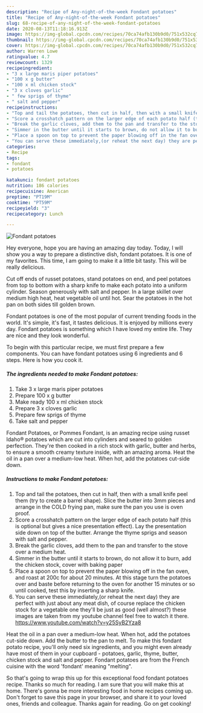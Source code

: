 ```yaml
---
description: "Recipe of Any-night-of-the-week Fondant potatoes"
title: "Recipe of Any-night-of-the-week Fondant potatoes"
slug: 68-recipe-of-any-night-of-the-week-fondant-potatoes
date: 2020-08-13T11:18:16.913Z
image: https://img-global.cpcdn.com/recipes/70ca74afb130b9d0/751x532cq70/fondant-potatoes-recipe-main-photo.jpg
thumbnail: https://img-global.cpcdn.com/recipes/70ca74afb130b9d0/751x532cq70/fondant-potatoes-recipe-main-photo.jpg
cover: https://img-global.cpcdn.com/recipes/70ca74afb130b9d0/751x532cq70/fondant-potatoes-recipe-main-photo.jpg
author: Warren Lowe
ratingvalue: 4.7
reviewcount: 1329
recipeingredient:
- "3 x large maris piper potatoes"
- "100 x g butter"
- "100 x ml chicken stock"
- "3 x cloves garlic"
- " few sprigs of thyme"
- " salt and pepper"
recipeinstructions:
- "Top and tail the potatoes, then cut in half, then with a small knife peel them (try to create a barrel shape). Slice the butter into 3mm pieces and arrange in the COLD frying pan, make sure the pan you use is oven proof."
- "Score a crosshatch pattern on the larger edge of each potato half (this is optional but gives a nice presentation effect). Lay the presentation side down on top of the butter. Arrange the thyme sprigs and season with salt and pepper."
- "Break the garlic cloves, add them to the pan and transfer to the stove over a medium heat."
- "Simmer in the butter until it starts to brown, do not allow it to burn, add the chicken stock, cover with baking paper"
- "Place a spoon on top to prevent the paper blowing off in the fan oven, and roast at 200c for about 20 minutes. At this stage turn the potatoes over and baste before returning to the oven for another 15 minutes or so until cooked, test this by inserting a sharp knife."
- "You can serve these immediately,(or reheat the next day) they are perfect with just about any meat dish, of course replace the chicken stock for a vegetable one they&#39;ll be just as good (well almost?) these images are taken from my youtube channel feel free to watch it there. https://www.youtube.com/watch?v=y25SyB2Yza8"
categories:
- Recipe
tags:
- fondant
- potatoes

katakunci: fondant potatoes 
nutrition: 186 calories
recipecuisine: American
preptime: "PT19M"
cooktime: "PT59M"
recipeyield: "3"
recipecategory: Lunch

---
```



![Fondant potatoes](https://img-global.cpcdn.com/recipes/70ca74afb130b9d0/751x532cq70/fondant-potatoes-recipe-main-photo.jpg)

Hey everyone, hope you are having an amazing day today. Today, I will show you a way to prepare a distinctive dish, fondant potatoes. It is one of my favorites. This time, I am going to make it a little bit tasty. This will be really delicious.

Cut off ends of russet potatoes, stand potatoes on end, and peel potatoes from top to bottom with a sharp knife to make each potato into a uniform cylinder. Season generously with salt and pepper. In a large skillet over medium high heat, heat vegetable oil until hot. Sear the potatoes in the hot pan on both sides till golden brown.

Fondant potatoes is one of the most popular of current trending foods in the world. It's simple, it's fast, it tastes delicious. It is enjoyed by millions every day. Fondant potatoes is something which I have loved my entire life. They are nice and they look wonderful.


To begin with this particular recipe, we must first prepare a few components. You can have fondant potatoes using 6 ingredients and 6 steps. Here is how you cook it.

<!--inarticleads1-->

##### The ingredients needed to make Fondant potatoes:

1. Take 3 x large maris piper potatoes
1. Prepare 100 x g butter
1. Make ready 100 x ml chicken stock
1. Prepare 3 x cloves garlic
1. Prepare  few sprigs of thyme
1. Take  salt and pepper


Fondant Potatoes, or Pommes Fondant, is an amazing recipe using russet Idaho® potatoes which are cut into cylinders and seared to golden perfection. They&#39;re then cooked in a rich stock with garlic, butter and herbs, to ensure a smooth creamy texture inside, with an amazing aroma. Heat the oil in a pan over a medium-low heat. When hot, add the potatoes cut-side down. 

<!--inarticleads2-->

##### Instructions to make Fondant potatoes:

1. Top and tail the potatoes, then cut in half, then with a small knife peel them (try to create a barrel shape). Slice the butter into 3mm pieces and arrange in the COLD frying pan, make sure the pan you use is oven proof.
1. Score a crosshatch pattern on the larger edge of each potato half (this is optional but gives a nice presentation effect). Lay the presentation side down on top of the butter. Arrange the thyme sprigs and season with salt and pepper.
1. Break the garlic cloves, add them to the pan and transfer to the stove over a medium heat.
1. Simmer in the butter until it starts to brown, do not allow it to burn, add the chicken stock, cover with baking paper
1. Place a spoon on top to prevent the paper blowing off in the fan oven, and roast at 200c for about 20 minutes. At this stage turn the potatoes over and baste before returning to the oven for another 15 minutes or so until cooked, test this by inserting a sharp knife.
1. You can serve these immediately,(or reheat the next day) they are perfect with just about any meat dish, of course replace the chicken stock for a vegetable one they&#39;ll be just as good (well almost?) these images are taken from my youtube channel feel free to watch it there. https://www.youtube.com/watch?v=y25SyB2Yza8


Heat the oil in a pan over a medium-low heat. When hot, add the potatoes cut-side down. Add the butter to the pan to melt. To make this fondant potato recipe, you&#39;ll only need six ingredients, and you might even already have most of them in your cupboard - potatoes, garlic, thyme, butter, chicken stock and salt and pepper. Fondant potatoes are from the French cuisine with the word &#39;fondant&#39; meaning &#34;melting&#34;. 

So that's going to wrap this up for this exceptional food fondant potatoes recipe. Thanks so much for reading. I am sure that you will make this at home. There's gonna be more interesting food in home recipes coming up. Don't forget to save this page in your browser, and share it to your loved ones, friends and colleague. Thanks again for reading. Go on get cooking!
